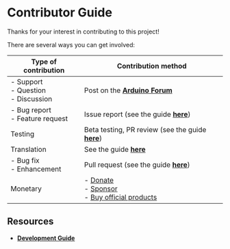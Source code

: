 <!-- Source: https://github.com/arduino/tooling-project-assets/blob/main/documentation-templates/contributor-guide/general/CONTRIBUTING.md -->

# Contributor Guide

Thanks for your interest in contributing to this project!

There are several ways you can get involved:

| Type of contribution                      | Contribution method                                                              |
| ----------------------------------------- | -------------------------------------------------------------------------------- |
| - Support<br/>- Question<br/>- Discussion | Post on the [**Arduino Forum**][forum]                                           |
| - Bug report<br/>- Feature request        | Issue report (see the guide [**here**][issues])                                  |
| Testing                                   | Beta testing, PR review (see the guide [**here**][beta-testing])                 |
| Translation                               | See the guide [**here**][translate]                                              |
| - Bug fix<br/>- Enhancement               | Pull request (see the guide [**here**][prs])                                     |
| Monetary                                  | - [Donate][donate]<br/>- [Sponsor][sponsor]<br/>- [Buy official products][store] |

[forum]: https://forum.arduino.cc
[issues]: contributor-guide/issues.md#issue-report-guide
[beta-testing]: contributor-guide/beta-testing.md#beta-testing-guide
[translate]: contributor-guide/translation.md#translator-guide
[prs]: contributor-guide/pull-requests.md#pull-request-guide
[donate]: https://www.arduino.cc/en/donate/
[sponsor]: https://github.com/sponsors/arduino
[store]: https://store.arduino.cc

## Resources

- [**Development Guide**](development.md#development-guide)
